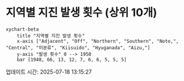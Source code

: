 # 지역별 지진 발생 횟수 (상위 10개)

```mermaid
xychart-beta
    title "지역별 지진 발생 횟수"
    x-axis ["Adjacent", "Off", "Northern", "Southern", "Noto,", "Central", "미분류", "Kiisuido", "Hyuganada", "Aizu,"]
    y-axis "발생 횟수" 0 --> 1950
    bar [1948, 66, 13, 12, 7, 6, 6, 5, 5, 5]
```

업데이트 시간: 2025-07-18 13:15:27

